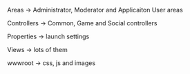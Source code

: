 Areas -> Administrator, Moderator and Applicaiton User areas

Controllers -> Common, Game and Social controllers

Properties -> launch settings

Views -> lots of them

wwwroot -> css, js and images
